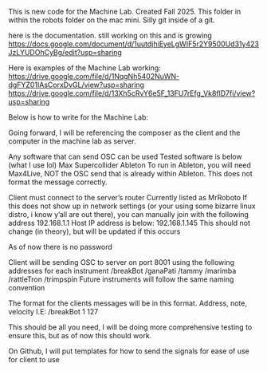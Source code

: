 This is new code for the Machine Lab. Created Fall 2025. This folder in within the robots folder on the mac mini. Silly git inside of a git.


here is the documentation. still working on this and is growing
https://docs.google.com/document/d/1uutdjhiEyeLgWIF5r2Y9500Ud31y423JzLYUDOhCyBg/edit?usp=sharing

Here is examples of the Machine Lab working:
https://drive.google.com/file/d/1NqgNh5402NuWN-dgFYZ01IAsCorxDvGL/view?usp=sharing
https://drive.google.com/file/d/13Xh5cRvY6e5F_13FU7rEfg_Vk8flD7fi/view?usp=sharing



Below is how to write for the Machine Lab:

Going forward, I will be referencing the composer as the client and the computer in the machine lab as server.

Any software that can send OSC can be used
Tested software is below (what I use lol)
  Max
  Supercollider
  Ableton
    To run in Ableton, you will need Max4Live, NOT the OSC send that is already within Ableton. This does not format the message correctly. 
    
Client must connect to the server’s router
Currently listed as MrRoboto
If this does not show up in network settings (or your using some bizarre linux distro, i know y’all are out there), you can manually join with the following address
  192.168.1.1
    Host IP address is below:
      192.168.1.145
      This should not change (in theory), but will be updated if this occurs
      
  As of now there is no password
  
Client will be sending OSC to server on port 8001 using the following addresses for each instrument
  /breakBot
  /ganaPati
  /tammy
  /marimba
  /rattleTron
  /trimpspin
  Future instruments will follow the same naming convention
  
The format for the clients messages will be in this format. Address, note, velocity
    I.E: /breakBot 1 127

    
This should be all you need, I will be doing more comprehensive testing to ensure this, but as of now this should work.

On Github, I will put templates for how to send the signals for ease of use for client to use
